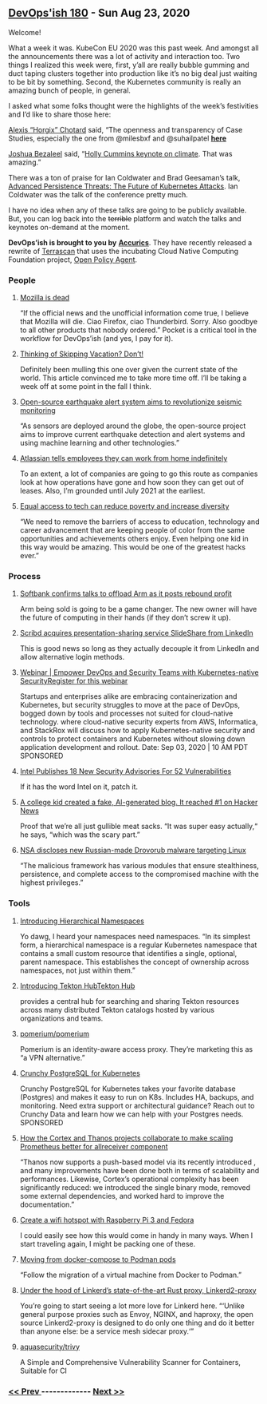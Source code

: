 ## [DevOps'ish 180](https://devopsish.com/180) - Sun Aug 23, 2020

Welcome!

What a week it was. KubeCon EU 2020 was this past week. And amongst all the announcements there was a lot of activity and interaction too. Two things I realized this week were, first, y’all are really bubble gumming and duct taping clusters together into production like it’s no big deal just waiting to be bit by something. Second, the Kubernetes community is really an amazing bunch of people, in general.

I asked what some folks thought were the highlights of the week’s festivities and I’d like to share those here:

<a href="https://twitter.com/Horgix">Alexis “Horgix” Chotard</a> said, “The openness and transparency of Case Studies, especially the one from @milesbxf and @suhailpatel <a href="https://twitter.com/Horgix/status/1296071376760115200"><strong>here</strong></a>

<a href="https://twitter.com/joshuabezaleel/status/1296443783580725248?s=20">Joshua Bezaleel</a> said, “<a href="https://kccnceu20.sched.com/event/ZfGQ/keynote-how-to-love-k8s-and-not-wreck-the-planet-holly-cummins-worldwide-ibm-garage-developer-lead-ibm">Holly Cummins keynote on climate</a>. That was amazing.”

There was a ton of praise for Ian Coldwater and Brad Geesaman’s talk, <a href="https://kccnceu20.sched.com/event/ZesN/advanced-persistence-threats-the-future-of-kubernetes-attacks-ian-coldwater-heroku-brad-geesaman-brad-geesaman-consulting">Advanced Persistence Threats: The Future of Kubernetes Attacks</a>. Ian Coldwater was the talk of the conference pretty much.

I have no idea when any of these talks are going to be publicly available. But, you can log back into the <del>terrible</del> platform and watch the talks and keynotes on-demand at the moment.

<strong>DevOps’ish is brought to you by</strong> <a href="https://www.accurics.com/?utm_source=newsletter&amp;utm_medium=email&amp;utm_campaign=devopsish_180"><strong>Accurics</strong></a>. They have recently released a rewrite of <a href="https://github.com/accurics/terrascan?utm_source=newsletter&amp;utm_medium=email&amp;utm_campaign=devopsish_180">Terrascan</a> that uses the incubating Cloud Native Computing Foundation project, <a href="https://www.openpolicyagent.org/?utm_source=newsletter&amp;utm_medium=email&amp;utm_campaign=devopsish_180">Open Policy Agent</a>.

### People

1. [Mozilla is dead](https://kowabit.de/mozilla-is-dead/)

    “If the official news and the unofficial information come true, I believe that Mozilla will die. Ciao Firefox, ciao Thunderbird. Sorry. Also goodbye to all other products that nobody ordered.” Pocket is a critical tool in the workflow for DevOps’ish (and yes, I pay for it).
1. [Thinking of Skipping Vacation? Don’t!](https://hbr.org/2020/08/thinking-of-skipping-vacation-dont)

    Definitely been mulling this one over given the current state of the world. This article convinced me to take more time off. I’ll be taking a week off at some point in the fall I think.
1. [Open-source earthquake alert system aims to revolutionize seismic monitoring](https://www.techrepublic.com/article/open-source-earthquake-alert-system-aims-to-revolutionize-seismic-monitoring/)

    “As sensors are deployed around the globe, the open-source project aims to improve current earthquake detection and alert systems and using machine learning and other technologies.”
1. [Atlassian tells employees they can work from home indefinitely](https://www.cnbc.com/2020/08/07/atlassian-tells-employees-they-can-work-from-home-indefinitely.html)

    To an extent, a lot of companies are going to go this route as companies look at how operations have gone and how soon they can get out of leases. Also, I’m grounded until July 2021 at the earliest.
1. [Equal access to tech can reduce poverty and increase diversity](https://thehill.com/opinion/technology/511436-equal-access-to-tech-can-reduce-poverty-and-increase-diversity)

    “We need to remove the barriers of access to education, technology and career advancement that are keeping people of color from the same opportunities and achievements others enjoy. Even helping one kid in this way would be amazing. This would be one of the greatest hacks ever.”
### Process

1. [Softbank confirms talks to offload Arm as it posts rebound profit](https://www.theregister.com/2020/08/12/softbank_q2_2021/)

    Arm being sold is going to be a game changer. The new owner will have the future of computing in their hands (if they don’t screw it up).
1. [Scribd acquires presentation-sharing service SlideShare from LinkedIn](https://techcrunch.com/2020/08/11/scribd-acquires-slideshare/)

    This is good news so long as they actually decouple it from LinkedIn and allow alternative login methods.
1. [Webinar | Empower DevOps and Security Teams with Kubernetes-native SecurityRegister for this webinar](https://pages.awscloud.com/GLOBAL-partner-OE-containers-stackrox-sept-2020-reg-event.html?ContainersStackRoxSeptember2020&sc_publisher=StackRox&sc_country=USA&sc_geo=NAMER&sc_category=mult&sc_outcome=acq&trk=Partner_DevOpsIsh)

    Startups and enterprises alike are embracing containerization and Kubernetes, but security struggles to move at the pace of DevOps, bogged down by tools and processes not suited for cloud-native technology.  where cloud-native security experts from AWS, Informatica, and StackRox will discuss how to apply Kubernetes-native security and controls to protect containers and Kubernetes without slowing down application development and rollout. Date: Sep 03, 2020 | 10 AM PDT SPONSORED
1. [Intel Publishes 18 New Security Advisories For 52 Vulnerabilities](https://www.phoronix.com/scan.php?page=news_item&px=Intel-Security-August-2020)

    If it has the word Intel on it, patch it.
1. [A college kid created a fake, AI-generated blog. It reached #1 on Hacker News](https://www.technologyreview.com/2020/08/14/1006780/ai-gpt-3-fake-blog-reached-top-of-hacker-news/)

    Proof that we’re all just gullible meat sacks. “It was super easy actually,“ he says, “which was the scary part.”
1. [NSA discloses new Russian-made Drovorub malware targeting Linux](https://www.bleepingcomputer.com/news/security/nsa-discloses-new-russian-made-drovorub-malware-targeting-linux/)

    “The malicious framework has various modules that ensure stealthiness, persistence, and complete access to the compromised machine with the highest privileges.”
### Tools

1. [Introducing Hierarchical Namespaces](https://kubernetes.io/blog/2020/08/14/introducing-hierarchical-namespaces/)

    Yo dawg, I heard your namespaces need namespaces. “In its simplest form, a hierarchical namespace is a regular Kubernetes namespace that contains a small custom resource that identifies a single, optional, parent namespace. This establishes the concept of ownership across namespaces, not just within them.”
1. [Introducing Tekton HubTekton Hub](https://cd.foundation/blog/2020/08/10/introducing-tekton-hub/)

    provides a central hub for searching and sharing Tekton resources across many distributed Tekton catalogs hosted by various organizations and teams.
1. [pomerium/pomerium](https://github.com/pomerium/pomerium)

    Pomerium is an identity-aware access proxy. They’re marketing this as “a VPN alternative.”
1. [Crunchy PostgreSQL for Kubernetes](https://www.crunchydata.com/products/crunchy-postgresql-for-kubernetes/?utm_source=DevOpsish&utm_medium=Week1&utm_campaign=CrunchyK8)

    Crunchy PostgreSQL for Kubernetes takes your favorite database (Postgres) and makes it easy to run on K8s. Includes HA, backups, and monitoring. Need extra support or architectural guidance? Reach out to Crunchy Data and learn how we can help with your Postgres needs. SPONSORED
1. [How the Cortex and Thanos projects collaborate to make scaling Prometheus better for allreceiver component](https://grafana.com/blog/2020/07/16/how-the-cortex-and-thanos-projects-collaborate-to-make-scaling-prometheus-better-for-all/)

    “Thanos now supports a push-based model via its recently introduced , and many improvements have been done both in terms of scalability and performances. Likewise, Cortex’s operational complexity has been significantly reduced: we introduced the single binary mode, removed some external dependencies, and worked hard to improve the documentation.”
1. [Create a wifi hotspot with Raspberry Pi 3 and Fedora](https://fedoramagazine.org/create-a-wifi-hotspot-with-raspberry-pi-3-and-fedora/)

    I could easily see how this would come in handy in many ways. When I start traveling again, I might be packing one of these.
1. [Moving from docker-compose to Podman pods](https://www.redhat.com/sysadmin/compose-podman-pods)

    “Follow the migration of a virtual machine from Docker to Podman.”
1. [Under the hood of Linkerd’s state-of-the-art Rust proxy, Linkerd2-proxy](https://linkerd.io/2020/07/23/under-the-hood-of-linkerds-state-of-the-art-rust-proxy-linkerd2-proxy/)

    You’re going to start seeing a lot more love for Linkerd here. “‘Unlike general purpose proxies such as Envoy, NGINX, and haproxy, the open source Linkerd2-proxy is designed to do only one thing and do it better than anyone else: be a service mesh sidecar proxy.‘”
1. [aquasecurity/trivy](https://github.com/aquasecurity/trivy)

    A Simple and Comprehensive Vulnerability Scanner for Containers, Suitable for CI

### [ << Prev ](devopsweekly-179.md) ------------- [ Next >> ](devopsweekly-181.md)